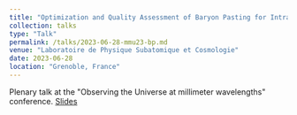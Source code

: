```yaml
---
title: "Optimization and Quality Assessment of Baryon Pasting for Intracluster Gas using the Borg Cube Simulation"
collection: talks
type: "Talk"
permalink: /talks/2023-06-28-mmu23-bp.md
venue: "Laboratoire de Physique Subatomique et Cosmologie"
date: 2023-06-28
location: "Grenoble, France"
---
```


Plenary talk at the "Observing the Universe at millimeter wavelengths" conference. [Slides](https://lpsc-indico.in2p3.fr/event/2859/contributions/6533/attachments/4875/7223/keruzore_mmu2023_skysimz.pdf)
